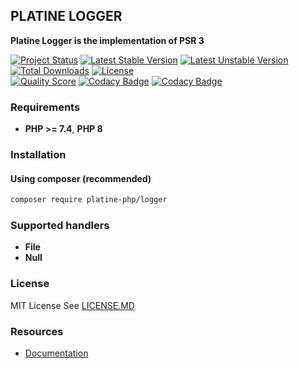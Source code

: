 ## PLATINE LOGGER
**Platine Logger is the implementation of PSR 3**

[![Project Status](http://opensource.box.com/badges/active.svg)](http://opensource.box.com/badges)
[![Latest Stable Version](https://poser.pugx.org/platine-php/logger/v)](https://packagist.org/packages/platine-php/logger)
[![Latest Unstable Version](https://poser.pugx.org/platine-php/logger/v/unstable)](https://packagist.org/packages/platine-php/logger)
[![Total Downloads](https://poser.pugx.org/platine-php/logger/downloads)](https://packagist.org/packages/platine-php/logger)
[![License](https://poser.pugx.org/platine-php/logger/license)](https://packagist.org/packages/platine-php/logger)  
[![Quality Score](https://img.shields.io/scrutinizer/g/platine-php/logger.svg?style=flat-square)](https://scrutinizer-ci.com/g/platine-php/logger)
[![Codacy Badge](https://app.codacy.com/project/badge/Grade/6d3b0f1709f94656a064f60c0bc893a9)](https://app.codacy.com/gh/platine-php/logger/dashboard?utm_source=gh&utm_medium=referral&utm_content=&utm_campaign=Badge_grade)
[![Codacy Badge](https://app.codacy.com/project/badge/Coverage/6d3b0f1709f94656a064f60c0bc893a9)](https://app.codacy.com/gh/platine-php/logger/dashboard?utm_source=gh&utm_medium=referral&utm_content=&utm_campaign=Badge_coverage)

### Requirements 
- **PHP >= 7.4**, **PHP 8** 

### Installation
#### Using composer (recommended)
```bash
composer require platine-php/logger
```

### Supported handlers 
- **File**
- **Null**

### License
MIT License See [LICENSE.MD](LICENSE.MD)

### Resources
- [Documentation](https://docs.platine-php.com/packages/logger)
